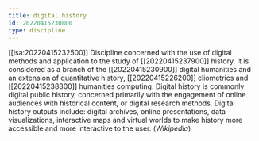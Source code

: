 ```yaml
---
title: digital history
id: 20220415230800
type: discipline
---
```


[[isa:20220415232500]] Discipline concerned with the use of digital methods and application to the study of [[20220415237900]] history. It is considered as a branch of the [[20220415230900]] digital humanities and an extension of quantitative history, [[20220415226200]] cliometrics and [[20220415238300]] humanities computing. Digital history is commonly digital public history, concerned primarily with the engagement of online audiences with historical content, or digital research methods. Digital history outputs include: digital archives, online presentations, data visualizations, interactive maps and virtual worlds to make history more accessible and more interactive to the user. (*Wikipedia*)
